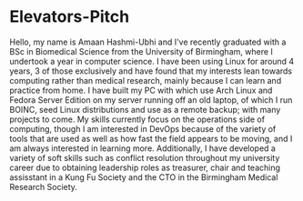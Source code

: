 # Elevators-Pitch

Hello, my name is Amaan Hashmi-Ubhi and I've recently graduated with a BSc in Biomedical Science from the University of Birmingham, where I undertook a year in computer science. I have been using Linux for around 4 years, 3 of those exclusively and have found that my interests lean towards computing rather than medical research, mainly because I can learn and practice from home. I have built my PC with which use Arch Linux and Fedora Server Edition on my server running off an old laptop, of which I run BOINC, seed Linux distributions and use as a remote backup; with many projects to come. My skills currently focus on the operations side of computing, though I am interested in DevOps because of the variety of tools that are used as well as how fast the field appears to be moving, and I am always interested in learning more. Additionally, I have developed a variety of soft skills such as conflict resolution throughout my university career due to obtaining leadership roles as treasurer, chair and teaching assisstant in a Kung Fu Society and the CTO in the Birmingham Medical Research Society.
